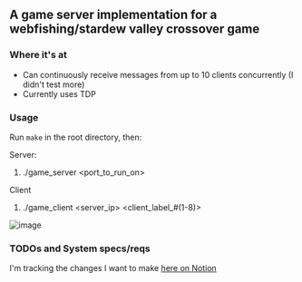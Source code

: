## A game server implementation for a webfishing/stardew valley crossover game

### Where it's at
* Can continuously receive messages from up to 10 clients concurrently (I didn't test more)
* Currently uses TDP

### Usage
Run `make` in the root directory, then:

Server: 
1. ./game_server <port_to_run_on>

Client
1. ./game_client <server_ip> <port> <client_label_#(1-8)>

![image](https://github.com/user-attachments/assets/5f7a2953-a2a6-4a26-b6a9-ba12786ecaf6)

### TODOs and System specs/reqs
I'm tracking the changes I want to make [here on Notion](https://ambitious-garden-823.notion.site/Server-to-do-s-1aeae526b05c803fb09efdd566fc0989?pvs=4)
